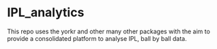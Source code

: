 # IPL_analytics
This repo uses the yorkr and other many other packages with the aim to provide a consolidated platform to analyse IPL, ball by ball data.
